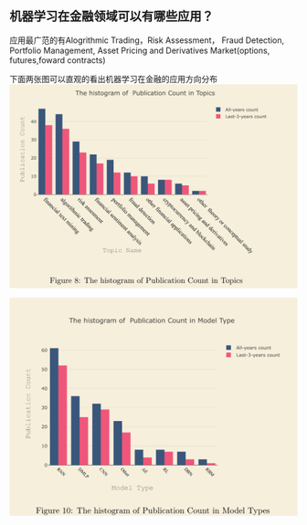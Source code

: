 ## 机器学习在金融领域可以有哪些应用？
应用最广范的有Alogrithmic Trading，Risk Assessment， Fraud Detection, Portfolio Management, Asset Pricing and Derivatives Market(options, futures,foward contracts)

下面两张图可以直观的看出机器学习在金融的应用方向分布
![image](https://github.com/PoppyRespect/--daily_thingkig/blob/main/imgd/%E5%BE%AE%E4%BF%A1%E5%9B%BE%E7%89%87_20201104111142.jpg)

![image](https://github.com/PoppyRespect/--daily_thingkig/blob/main/imgd/%E5%BE%AE%E4%BF%A1%E5%9B%BE%E7%89%87_20201104111713.jpg)

